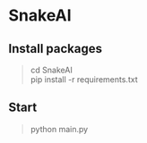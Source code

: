 # SnakeAI

## Install packages
> cd SnakeAI <br>
> pip install -r requirements.txt

## Start
> python main.py

